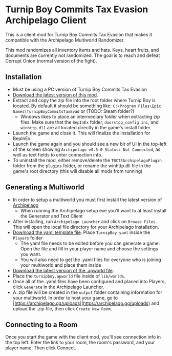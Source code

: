 # Turnip Boy Commits Tax Evasion Archipelago Client
This is a client mod for Turnip Boy Commits Tax Evasion that makes it compatible with the Archipelago Multiworld Randomizer.

This mod randomizes all inventory items and hats. Keys, heart fruits, and documents are currently not randomized. The goal is to reach and defeat Corrupt Onion (normal version of the fight).

## Installation
- Must be using a PC version of Turnip Boy Commits Tax Evasion
- [Download the latest version of this mod](https://github.com/pointfivetee/TurnipBoyRandomizer/releases/latest/download/turnip_boy_mod.zip).
- Extract and copy the zip file into the root folder where Turnip Boy is located. By default it should be something like:
`C:\Program Files\Epic Games\TurnipBoyCommitsTaxEvad` or (TODO: Steam folder?)
	- Windows likes to place an intermediary folder when extracting zip files. Make sure that the `BepInEx` folder, `doorstop_config.ini`, and `winhttp.dll` are all located directly in the game's install folder.
- Launch the game and close it. This will finalize the installation for BepInEx.
- Launch the game again and you should see a new bit of UI in the top-left of the screen showing `Archipelago v0.5.0 Status: Not Connected`, as well as text fields to enter connection info.
- To uninstall the mod, either remove/delete the `TBCTEArchipelagoPlugin` folder from the `plugins` folder, or rename the winhttp.dll file in the game's root directory (this will disable all mods from running)

## Generating a Multiworld
- In order to setup a multiworld you must first install the latest version of [Archipelago](https://github.com/ArchipelagoMW/Archipelago/releases/latest)
	- When running the Archipelago setup exe you'll want to at least install the Generator and Text Client
- After installing, run `Archipelago Launcher` and click on `Browse Files`. This will open the local file directory for your Archipelago installation.
- [Download the yaml template file](https://github.com/pointfivetee/TurnipBoyRandomizer/releases/latest/download/TurnipBoy.yaml). Place `TurnipBoy.yaml` inside the `Players` folder
	- The yaml file needs to be edited before you can generate a game. Open the file and fill in your player name and choose the settings you want.
	- You will also need to get the .yaml files for everyone who is joining your multiworld and place them inside
- [Download the latest version of the .apworld file](https://github.com/pointfivetee/TurnipBoyRandomizer/releases/latest/download/turnipboy.apworld).
- Place the `turnipboy.apworld` file inside of `lib/worlds`. 
- Once all of the .yaml files have been configured and placed into Players, click `Generate` in the Archipelago Launcher.
- A .zip file will be created in the `output` folder containing information for your multiworld. In order to host your game, go to [https://archipelago.gg/uploads](https://archipelago.gg/uploads) and upload the .zip file, then click `Create New Room`.

## Connecting to a Room
Once you start the game with the client mod, you'll see connection info in the top left. Enter the link to your room, the room's password, and your player name. Then click Connect.